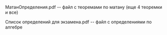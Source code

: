 МатанОпределения.pdf -- файл с теоремами по матану (еще 4 теоремки и все)

Список определений для экзамена.pdf -- файл с определениями по алгебре


